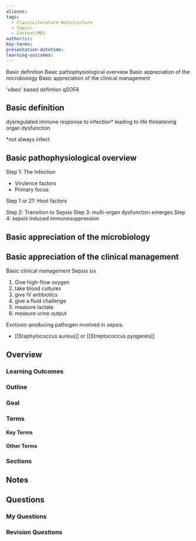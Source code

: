 ```yaml
---
aliases: 
tags:
  - Class/Literature-Note/Lecture
  - Topic/-
  - Context/MD1
author(s): 
key-terms: 
presentation-datetime: 
learning-outcomes:
---
```


Basic definition
Basic pathophysiological overview
Basic appreciation of the microbiology
Basic appreciation of the clinical management

'vibes' based defintion
qSOFA


## Basic definition
dysregulated immune response to infection* leading to life threatening organ dysfunction

\*not always infect
## Basic pathophysiological overview
Step 1: The Infection
- Virulence factors
- Primary focus

Step 1 or 2?: Host factors

Step 2: Transition to Sepsis
Step 3: multi-organ dysfunction emerges
Step 4: sepsis induced immunosuppression

## Basic appreciation of the microbiology

## Basic appreciation of the clinical management

Basic clinical management
Sepsis six
1. Give high-flow oxygen
2. take blood cultures
3. give IV antibiotics
4. give a fluid challenge
5. measure lactate
6. measure urine output

Exotoxin-producing pathogen involved in sepsis.	
- [[Staphylococcus aureus]] or [[Streptococcus pyogenes]]




## Overview
### Learning Outcomes

### Outline

### Goal

### Terms
#### Key Terms

#### Other Terms

### Sections


## Notes


## Questions

### My Questions
### Revision Questions




